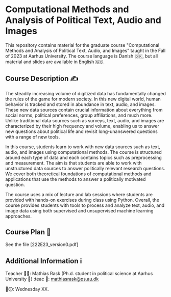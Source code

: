 # Computational Methods and Analysis of Political Text, Audio and Images
This repository contains material for the graduate course "Computational Methods and Analysis of Political Text, Audio, and Images" taught in the Fall of 2023 at Aarhus University. The course language is Danish 🇩🇰, but all material and slides are available in English 🇬🇧. 


<h2 align="left" id="description">Course Description ✍️ </h2>

The steadily increasing volume of digitized data has fundamentally changed the rules of the game for modern society. 
In this new digital world, human behavior is tracked and stored in abundance in text, audio, and images. 
These new data sources contain crucial information about everything from social norms, political preferences, group affiliations, and much more. 
Unlike traditional data sources such as surveys, text, audio, and images are characterized by their high frequency and volume, enabling us to answer new questions about political life and revisit long-unanswered questions with a range of new tools.

In this course, students learn to work with new data sources such as text, audio, and images using computational methods. 
The course is structured around each type of data and each contains topics such as preprocessing and measurement. 
The aim is that students are able to work with unstructured data sources to answer politically relevant research questions. 
We cover both theoretical foundations of computational methods and applications that use the methods to answer a politically motivated question. 

The course uses a mix of lecture and lab sessions where students are provided with hands-on exercises during class using Python. 
Overall, the course provides students with tools to process and analyze text, audio, and image data using both supervised and unsupervised machine learning approaches.


<h2 align="left" id="description">Course Plan 📅</h2>

See the file [222E23_version0.pdf]

<h2 align="left" id="setup">Additional Information ℹ️</h2>

Teacher 👨‍🏫: Mathias Rask (Ph.d. student in political science at Aarhus University 🏫)
:teac
📧: mathiasrask@ps.au.dk

🏣⏲️: Wednesday XX. 


